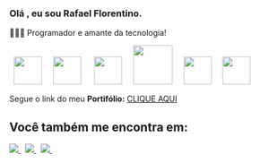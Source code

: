 ### Olá , eu sou Rafael Florentino. 
👨🏻‍💻 Programador e amante da tecnologia!



<div style="display: inline">
  &nbsp;&nbsp;<img width='50' height='50' src="https://cdn.jsdelivr.net/gh/devicons/devicon/icons/html5/html5-original.svg" />&nbsp;&nbsp;
  &nbsp;&nbsp;<img width='50' height='50' src="https://cdn.jsdelivr.net/gh/devicons/devicon/icons/css3/css3-original.svg" />&nbsp;&nbsp;&nbsp;
  &nbsp;&nbsp;<img width='50' height='50' src="https://cdn.jsdelivr.net/gh/devicons/devicon/icons/javascript/javascript-original.svg" />&nbsp;&nbsp;
  &nbsp;&nbsp;<img width='70' height='70'src="https://cdn.jsdelivr.net/gh/devicons/devicon/icons/mysql/mysql-original-wordmark.svg"/>&nbsp;&nbsp; 
  &nbsp;&nbsp;<img width='50' height='50' src="https://cdn.jsdelivr.net/gh/devicons/devicon/icons/git/git-original.svg"/>&nbsp;&nbsp;
  &nbsp;&nbsp;<img width='50' height='50' src="https://cdn.jsdelivr.net/gh/devicons/devicon/icons/github/github-original.svg"/>&nbsp;&nbsp;
</div> 
<br>

 Segue o link do meu **Portifólio:** [CLIQUE AQUI](https://rafaelflorentinobarbosa.github.io)


## Você também me encontra em:
<a href="https://www.linkedin.com/in/rafael-florentino-617910150">
  <img src="https://img.shields.io/badge/linkedin-%230077B5.svg?style=for-the-badge&logo=linkedin&logoColor=white"/>
</a>&nbsp;
  <a href="https://facebook.com/enterrafael" target="_blank">
      <img src="https://img.shields.io/badge/Facebook-1877F2?style=for-the-badge&logo=facebook&logoColor=white" target="_blank"/>
  </a>&nbsp;
<a href="https://www.instagram.com/rafaelflorentinobarbosa/">
  <img src="https://img.shields.io/badge/Instagram-%23E4405F.svg?style=for-the-badge&logo=Instagram&logoColor=white"/>
</a>&nbsp;



